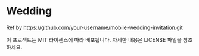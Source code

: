 # Wedding

Ref by https://github.com/your-username/mobile-wedding-invitation.git

이 프로젝트는 MIT 라이센스에 따라 배포됩니다. 자세한 내용은 LICENSE 파일을 참조하세요.